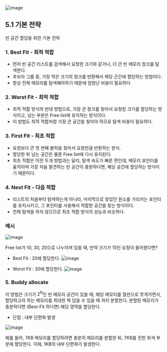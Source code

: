 ![image](https://github.com/user-attachments/assets/7c1433b4-0889-4394-8ecb-9c6e5a1c385c)

## 5.1 기본 전략

빈 공간 할당을 위한 기본 전략

### 1. Best Fit - 최적 적합

- 먼저 빈 공간 리스트를 검색해서 요청한 크기와 같거나, 더 큰 빈 메모리 청크를 탐색한다.
- 후보자 그룹 중, 가장 작은 크기의 청크를 반환해서 해당 곤간에 할당하는 방법이다.
- 항상 전체 메모리를 탐색해야하기 때문에 엄청난 비용이 필요하다

### 2. Worst Fit - 최악 적합

- 최적 적합 방식의 반대 방법으로, 가장 큰 청크를 찾아서 요청된 크기를 할당하는 방식이고, 남는 부분은 Free list에 유지하는 방식이다.
- 이 방법도 최적 적합처렁 가장 큰 공간을 찾아야 하므로 탐색 비용이 필요하다.

### 3. First Fit - 최초 적합

- 요청보다 큰 첫 번째 블럭을 찾아서 요청만큼 반환하는 방식.
- 할당한 뒤 남는 공간은 물론 Free list에 다시 유지된다.
- 최초 적합은 이전 두개 방법과는 달리, 탐색 속도가 빠른 편인데, 메모리 포인터를 움직이며 가장 처음 발견하는 빈 공간이 충분하다면, 해당 공간에 할당하는 방식이기 때문이다.

### 4. Next Fit - 다음 적합

- 리스트의 처음부터 탐색하는게 아니라, 마지막으로 찾았던 원소를 가리키는 포인터를 유지시키고, 그 포인터를 사용해서 적합한 공간을 찾는 방식이다.
- 전체 탐색을 하지 않으므로 최초 적합 방식의 성능과 비슷하다.

### 예시

![image](https://github.com/user-attachments/assets/5a14bce8-a12c-49e5-bd1b-01039b08bc88)

Free list가 10, 30, 20으로 나누어져 있을 때,
만약 크기가 15인 요청이 들어왔다면?
 - Best Fit : 20에 할당한다.
   ![image](https://github.com/user-attachments/assets/c29fb21e-845d-469b-8570-05abb926caf4)

 - Worst Fit : 30에 할당한다.
   ![image](https://github.com/user-attachments/assets/1d71d701-f0be-44c5-94ff-bc97cf16194a)

### 5. Buddy allocate

이 방법은 크기가 $2^N$인 빈 메모리 공간이 있을 때,
해당 메모리를 절반으로 쪼개가면서, 할당하고자 하는 메모리를 최대한 꽉 담을 수 있을 때 까지 분할한다.
분할된 메모리가 충분하다면 (Best-Fit 하다면) 해당 영역을 할당한다.
- 단점 : 내부 단편화 발생

![image](https://github.com/user-attachments/assets/9fdaf90e-e977-40a1-9c67-95fe529dff19)

예를 들어, 7KB 메모리를 할당하려면 충분히 메모리를 분할한 뒤, 7KB를 진한 회색 부분에 할당한다. 이때, 1KB의 내부 단편화가 발생한다.
